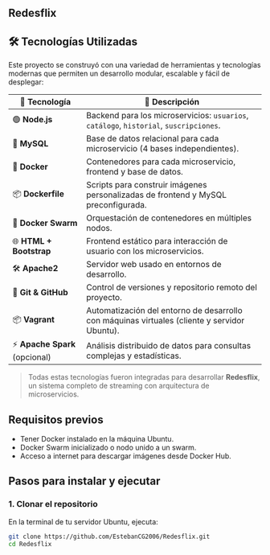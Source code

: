 ## Redesflix


## 🛠️ Tecnologías Utilizadas

Este proyecto se construyó con una variedad de herramientas y tecnologías modernas que permiten un desarrollo modular, escalable y fácil de desplegar:

| 🐳 Tecnología       | 🔎 Descripción |
|--------------------|----------------|
| 🟢 **Node.js**      | Backend para los microservicios: `usuarios`, `catálogo`, `historial`, `suscripciones`. |
| 🐬 **MySQL**        | Base de datos relacional para cada microservicio (4 bases independientes). |
| 🐳 **Docker**       | Contenedores para cada microservicio, frontend y base de datos. |
| 📦 **Dockerfile**   | Scripts para construir imágenes personalizadas de frontend y MySQL preconfigurada. |
| 📡 **Docker Swarm** | Orquestación de contenedores en múltiples nodos. |
| 🌐 **HTML + Bootstrap** | Frontend estático para interacción de usuario con los microservicios. |
| 🛠️ **Apache2**      | Servidor web usado en entornos de desarrollo. |
| 🐙 **Git & GitHub** | Control de versiones y repositorio remoto del proyecto. |
| 📦 **Vagrant**      | Automatización del entorno de desarrollo con máquinas virtuales (cliente y servidor Ubuntu). |
| ⚡ **Apache Spark** (opcional) | Análisis distribuido de datos para consultas complejas y estadísticas. |

> Todas estas tecnologías fueron integradas para desarrollar **Redesflix**, un sistema completo de streaming con arquitectura de microservicios.



## Requisitos previos

- Tener Docker instalado en la máquina Ubuntu.
- Docker Swarm inicializado o nodo unido a un swarm.
- Acceso a internet para descargar imágenes desde Docker Hub.


## Pasos para instalar y ejecutar

### 1. Clonar el repositorio

En la terminal de tu servidor Ubuntu, ejecuta:

```bash
git clone https://github.com/EstebanCG2006/Redesflix.git
cd Redesflix


